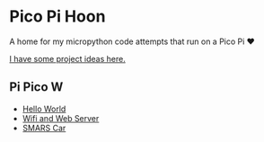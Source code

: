 # Pico Pi Hoon

A home for my micropython code attempts that run on a Pico Pi ❤️

[I have some project ideas here.](https://carlpaton.github.io/2023/04/pi-pico-projects/)

## Pi Pico W

- [Hello World](./Pi%20Pico%20W/HelloWorld/)
- [Wifi and Web Server](./Pi%20Pico%20W/Wifi/)
- [SMARS Car](./Pi%20Pico%20W/SMARSCar/)